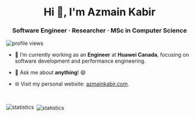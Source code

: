 <h1 align="center">Hi 👋, I'm Azmain Kabir</h1>
<h3 align="center">Software Engineer · Researcher · MSc in Computer Science</h3>

<p align="left"> <img src="https://komarev.com/ghpvc/?username=azmainkabir&label=Profile%20views&color=0e75b6&style=flat" alt="profile views" /> </p>

- 🔭 I’m currently working as an **Engineer** at **Huawei Canada**, focusing on software development and performance engineering.

- 💬 Ask me about **anything**! 😄

- 🌐 Visit my personal website: [azmainkabir.com](https://azmainkabir.com).

<br>

<p><img align="left" src="https://github-readme-stats.vercel.app/api/top-langs?username=azmainkabir&show_icons=true&locale=en&layout=compact&theme=radical" alt="statistics"/></p>

<p>&nbsp;<img align="center" src="https://github-readme-stats.vercel.app/api?username=azmainkabir&show_icons=true&locale=en&theme=radical" alt="statistics"/></p>
